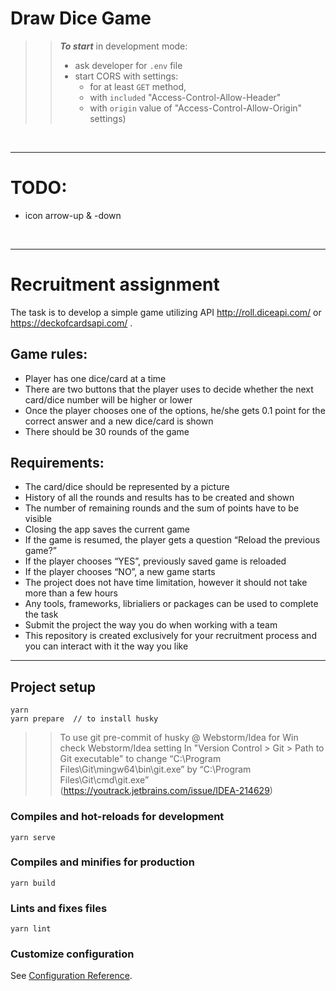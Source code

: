 # Draw Dice Game

> > **_To start_** in development mode:
> >
> > - ask developer for `.env` file
> > - start CORS with settings:
> >   - for at least `GET` method,
> >   - with `included` "Access-Control-Allow-Header"
> >   - with `origin` value of "Access-Control-Allow-Origin" settings)

<br/><hr/>

# TODO:

- icon arrow-up & -down

<br/><hr/>

# Recruitment assignment

The task is to develop a simple game utilizing API http://roll.diceapi.com/ or https://deckofcardsapi.com/ .

## Game rules:

- Player has one dice/card at a time
- There are two buttons that the player uses to decide whether the next card/dice number will be higher or lower
- Once the player chooses one of the options, he/she gets 0.1 point for the correct answer and a new dice/card is shown
- There should be 30 rounds of the game

## Requirements:

- The card/dice should be represented by a picture
- History of all the rounds and results has to be created and shown
- The number of remaining rounds and the sum of points have to be visible
- Closing the app saves the current game
- If the game is resumed, the player gets a question “Reload the previous game?”
- If the player chooses “YES”, previously saved game is reloaded
- If the player chooses “NO”, a new game starts
- The project does not have time limitation, however it should not take more than a few hours
- Any tools, frameworks, librialiers or packages can be used to complete the task
- Submit the project the way you do when working with a team
- This repository is created exclusively for your recruitment process and you can interact with it the way you like

<hr/>

## Project setup

```
yarn
yarn prepare  // to install husky
```

> > To use git pre-commit of husky @ Webstorm/Idea for Win check Webstorm/Idea setting In "Version Control > Git > Path to Git executable" to change “C:\Program Files\Git\mingw64\bin\git.exe” by “C:\Program Files\Git\cmd\git.exe” (https://youtrack.jetbrains.com/issue/IDEA-214629)

### Compiles and hot-reloads for development

```
yarn serve
```

### Compiles and minifies for production

```
yarn build
```

### Lints and fixes files

```
yarn lint
```

### Customize configuration

See [Configuration Reference](https://cli.vuejs.org/config/).
